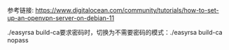 参考链接: https://www.digitalocean.com/community/tutorials/how-to-set-up-an-openvpn-server-on-debian-11

./easyrsa build-ca要求密码时，切换为不需要密码的模式：./easyrsa build-ca nopass
